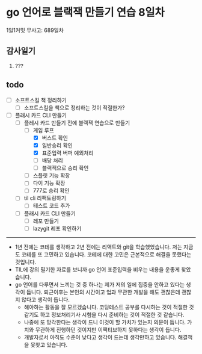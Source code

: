 # go 언어로 블랙잭 만들기 연습 8일차

1일1커밋 무사고: 689일차

## 감사일기

1. ???

## todo

- [ ] 소프트스킬 책 정리하기
  - [ ] 소프트스킬을 책으로 정리하는 것이 적절한가?
- [ ] 플래시 카드 CLI 만들기
  - [ ] 플레시 카드 만들기 전에 블랙잭 연습으로 만들기
    - [ ] 게임 루프
      - [x] 버스트 확인
      - [x] 일반승리 확인
      - [x] 표준입력 버퍼 예외처리
      - [ ] 배당 처리
      - [ ] 블랙잭으로 승리 확인
    - [ ] 스플릿 기능 확장
    - [ ] 다이 기능 확장
    - [ ] 777로 승리 확인
  - [ ] til cli 리팩토링하기
    - [ ] 테스트 코드 추가
  - [ ] 플래시 카드 CLI 만들기
    - [ ] 레포 만들기
    - [ ] lazygit 레포 확인하기

---

- 1년 전에는 코테를 생각하고 2년 전에는 리액트와 git을 학습했었습니다. 저는 지금도 코테를 또 고민하고 있습니다. 코테에 대한 고민은 근본적으로 해결을 못했다는 것입니다.
- TIL에 강의 필기한 자료를 보니까 go 언어 표준입력을 비우는 내용을 운좋게 찾았습니다.
- go 언어를 다루면서 느끼는 것 중 하나는 제가 저의 일에 집중을 안하고 있다는 생각이 듭니다. 퇴근이후는 본인의 시간이고 업과 무관한 개발을 해도 괜찮은데 괜찮지 않다고 생각이 듭니다.
  - 해야하는 활동을 잘 모르겠습니다. 코딩테스트 공부를 다시하는 것이 적절한 것 같기도 하고 정보처리기사 시험을 다시 준비하는 것이 적절한 것 같습니다.
  - 나중에 또 망각한다는 생각이 드니 이것이 할 가치가 있는지 의문이 듭니다. 가치와 무관하게 진행하던 것이지만 이팩티브하지 못하다는 생각이 듭니다.
  - 개발자로서 아직도 수준이 낮다고 생각이 드는데 생각만하고 있습니다. 해결책을 못찾고 있습니다.

